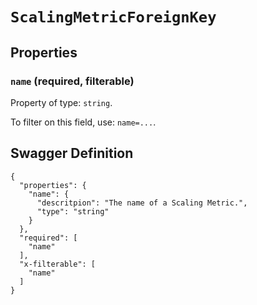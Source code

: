 # `ScalingMetricForeignKey` #







## Properties ##

### `name` (required, filterable) ###




Property of type: `string`.


To filter on this field, use: `name=...`.





## Swagger Definition ##

    {
      "properties": {
        "name": {
          "descritpion": "The name of a Scaling Metric.", 
          "type": "string"
        }
      }, 
      "required": [
        "name"
      ], 
      "x-filterable": [
        "name"
      ]
    }
